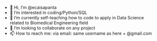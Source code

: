 - 👋 Hi, I’m @ecaisapanta
- 👀 I’m interested in coding/Python/SQL
- 🌱 I’m currently self-teaching how to code to apply in Data Science related to Biomedical Engineering field
- 💞️ I’m looking to collaborate on any project
- 📫 How to reach me: via email: same username as here + @gmail.com

<!---
ecaisapanta/ecaisapanta is a ✨ special ✨ repository because its `README.md` (this file) appears on your GitHub profile.
You can click the Preview link to take a look at your changes.
--->
